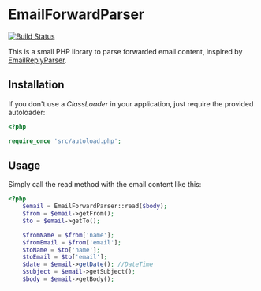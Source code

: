 EmailForwardParser
=================
[![Build Status](https://www.travis-ci.org/jeremymarc/EmailForwardParser.png?branch=master)](https://www.travis-ci.org/jeremymarc/EmailForwardParser)

This is a small PHP library to parse forwarded email content, 
inspired by [EmailReplyParser](https://github.com/willdurand/EmailReplyParser/).

Installation
------------
If you don't use a _ClassLoader_ in your application, just require the provided
autoloader:

``` php
<?php

require_once 'src/autoload.php';
```

Usage
-----
Simply call the read method with the email content like this: 

```php
<?php
    $email = EmailForwardParser::read($body);
    $from = $email->getFrom();
    $to = $email->getTo();

    $fromName = $from['name'];
    $fromEmail = $from['email'];
    $toName = $to['name'];
    $toEmail = $to['email'];
    $date = $email->getDate(); //DateTime
    $subject = $email->getSubject();
    $body = $email->getBody();
```
